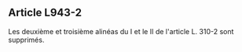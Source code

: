 Article L943-2
----
Les deuxième et troisième alinéas du I et le II de l'article L. 310-2 sont
supprimés.
